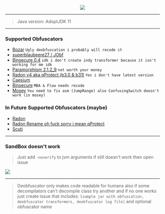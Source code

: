 <p align="center">
     <a href="https://discord.gg/keyDrkPJDa"><img src="https://discordapp.com/api/guilds/900083350314811432/widget.png?style=banner2"/></a>
</p>

---

> Java version: AdoptJDK 11
---

### Supported Obfuscators
- [Bozar](https://github.com/vimasig/Bozar) `Ugly deobfuscation i probably will recode it`
- [superblaubeere27 / JObf](https://github.com/superblaubeere27/obfuscator)
- [Binsecure 0.4](https://binclub.dev/binscure/) `idk i don't create indy transformer because it isn't working for me idk`
- [Paramorphism 2.1.2_9](https://paramorphism.dev/) `not worth your money` 
- [Radon v4 aka qProtect (b3.0 & b31)](https://mdma.dev/) `Yes i don't have latest version`
- [Caesium](https://github.com/sim0n/Caesium)
- [Binsecure](https://binclub.dev/purchasing/) `MBA & Flow needs recode`
- [Mosey](https://github.com/Hippo/Mosey) `You need to fix asm (JumpRange) also ConfusingSwitch doesn't work (in mosey)`

### In Future Supported Obfuscators (maybe)
- [Radon](https://github.com/ItzSomebody/radon)
- [Radon Rename oh fuck sorry i mean qProtect](https://mdma.dev/)
- [Scuti](https://github.com/netindev/scuti)

---

### SandBox doesn't work
> Just add `-noverify` to jvm arguments if still doesn't work then open issue

![](https://i.imgur.com/UFxiUPZ.png)

---

> Deobfuscator only makes code readable for humans also if some decompilators can't decompile class try another and if no one works just create issue that includes: `[sample jar with obfuscation, deobfuscator transformers, deobfuscator log file]` and optional obfuscator name
